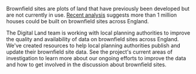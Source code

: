 Brownfield sites are plots of land that have previously been developed but are not currently in use. [Recent analysis](https://www.cpre.org.uk/resources/housing-and-planning/planning/item/5086-state-of-brownfield-2019) suggests more than 1 million houses could be built on brownfield sites across England.

The Digital Land team is working with local planning authorities to improve the quality and availability of data on brownfield sites across England. We've created resources to help local planning authorities publish and update their brownfield site data. See the project's current areas of investigation to learn more about our ongoing efforts to improve the data and how to get involved in the discussion about brownfield sites.
